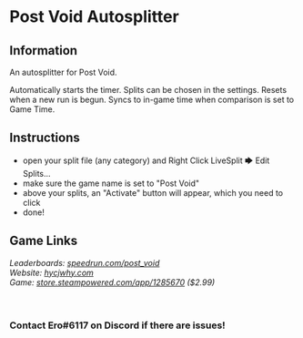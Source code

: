 # Post Void Autosplitter
## Information
An autosplitter for Post Void.

Automatically starts the timer. Splits can be chosen in the settings. Resets when a new run is begun. Syncs to in-game time when comparison is set to Game Time.
## Instructions
* open your split file (any category) and Right Click LiveSplit 🡆 Edit Splits...
* make sure the game name is set to "Post Void"
* above your splits, an "Activate" button will appear, which you need to click
* done!
## Game Links
*Leaderboards: [speedrun.com/post_void](https://speedrun.com/post_void)*  
*Website: [hycjwhy.com](http://whycjwhy.com)*  
*Game: [store.steampowered.com/app/1285670](https://store.steampowered.com/app/1285670) ($2.99)*
​  
​  
​
### Contact Ero#6117 on Discord if there are issues!
